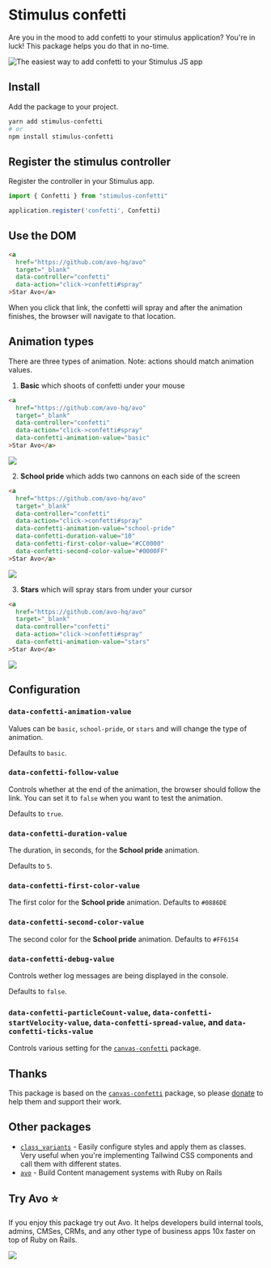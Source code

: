 # Stimulus confetti

Are you in the mood to add confetti to your stimulus application? You're in luck! This package helps you do that in no-time.


![The easiest way to add confetti to your Stimulus JS app](school-pride.gif)

## Install

Add the package to your project.

```bash
yarn add stimulus-confetti
# or
npm install stimulus-confetti
```

## Register the stimulus controller

Register the controller in your Stimulus app.

```javascript
import { Confetti } from "stimulus-confetti"

application.register('confetti', Confetti)
```

## Use the DOM

```html
<a
  href="https://github.com/avo-hq/avo"
  target="_blank"
  data-controller="confetti"
  data-action="click->confetti#spray"
>Star Avo</a>
```

When you click that link, the confetti will spray and after the animation finishes, the browser will navigate to that location.

## Animation types

There are three types of animation. Note: actions should match animation values.

1. **Basic** which shoots of confetti under your mouse

```html
<a
  href="https://github.com/avo-hq/avo"
  target="_blank"
  data-controller="confetti"
  data-action="click->confetti#spray"
  data-confetti-animation-value="basic"
>Star Avo</a>
```

![](basic.gif)

2. **School pride** which adds two cannons on each side of the screen

```html
<a
  href="https://github.com/avo-hq/avo"
  target="_blank"
  data-controller="confetti"
  data-action="click->confetti#spray"
  data-confetti-animation-value="school-pride"
  data-confetti-duration-value="10"
  data-confetti-first-color-value="#CC0000"
  data-confetti-second-color-value="#0000FF"
>Star Avo</a>
```

![](school-pride.gif)

3. **Stars** which will spray stars from under your cursor

```html
<a
  href="https://github.com/avo-hq/avo"
  target="_blank"
  data-controller="confetti"
  data-action="click->confetti#spray"
  data-confetti-animation-value="stars"
>Star Avo</a>
```

![](stars.gif)

## Configuration

### `data-confetti-animation-value`

Values can be `basic`, `school-pride`, or `stars` and will change the type of animation.

Defaults to `basic`.

### `data-confetti-follow-value`

Controls whether at the end of the animation, the browser should follow the link. You can set it to `false` when you want to test the animation.

Defaults to `true`.

### `data-confetti-duration-value`

The duration, in seconds, for the **School pride** animation.

Defaults to `5`.

### `data-confetti-first-color-value`

The first color for the **School pride** animation.
Defaults to `#0886DE`

### `data-confetti-second-color-value`

The second color for the **School pride** animation.
Defaults to `#FF6154`

### `data-confetti-debug-value`

Controls wether log messages are being displayed in the console.

Defaults to `false`.

### `data-confetti-particleCount-value`, `data-confetti-startVelocity-value`, `data-confetti-spread-value`, and `data-confetti-ticks-value`

Controls various setting for the [`canvas-confetti`](https://github.com/catdad/canvas-confetti) package.

## Thanks

This package is based on the [`canvas-confetti`](https://github.com/catdad/canvas-confetti) package, so please [donate](https://github.com/sponsors/catdad) to help them and support their work.

## Other packages

 - [`class_variants`](https://github.com/avo-hq/class_variants) - Easily configure styles and apply them as classes. Very useful when you're implementing Tailwind CSS components and call them with different states.
 - [`avo`](https://github.com/avo-hq/avo) - Build Content management systems with Ruby on Rails

## Try Avo ⭐️

If you enjoy this package try out Avo. It helps developers build internal tools, admins, CMSes, CRMs, and any other type of business apps 10x faster on top of Ruby on Rails.

[![](./logo-on-white.png)](https://github.com/avo-hq/avo)
